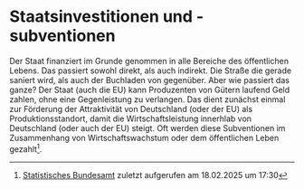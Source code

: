 # Staatsinvestitionen und -subventionen
Der Staat finanziert im Grunde genommen in alle Bereiche des öffentlichen Lebens. Das passiert sowohl direkt, als auch indirekt. Die Straße die gerade saniert wird, als auch der Buchladen von gegenüber. Aber wie passiert das ganze?
Der Staat (auch die EU) kann Produzenten von Gütern laufend Geld zahlen, ohne eine Gegenleistung zu verlangen. Das dient zunächst einmal zur Förderung der Attraktivität von Deutschland (oder der EU) als Produktionsstandort, damit die Wirtschaftsleistung innerhlab von Deutschland (oder auch der EU) steigt. Oft werden diese Subventionen im Zusammenhang von Wirtschaftswachstum oder dem öffentlichen Leben gezahlt[^1].
[^1]: [Statistisches Bundesamt](https://www.destatis.de/DE/Themen/Wirtschaft/Volkswirtschaftliche-Gesamtrechnungen-Inlandsprodukt/Methoden/erlaeuterung-subventionen.html) zuletzt aufgerufen am 18.02.2025 um 17:30
